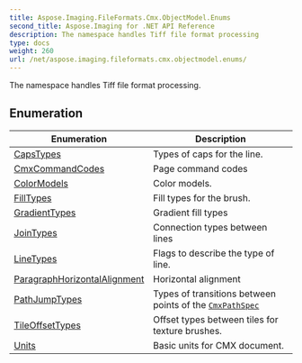 ```yaml
---
title: Aspose.Imaging.FileFormats.Cmx.ObjectModel.Enums
second_title: Aspose.Imaging for .NET API Reference
description: The namespace handles Tiff file format processing
type: docs
weight: 260
url: /net/aspose.imaging.fileformats.cmx.objectmodel.enums/
---
```

The namespace handles Tiff file format processing.

## Enumeration

| Enumeration | Description |
| --- | --- |
| [CapsTypes](./capstypes/) | Types of caps for the line. |
| [CmxCommandCodes](./cmxcommandcodes/) | Page command codes |
| [ColorModels](./colormodels/) | Color models. |
| [FillTypes](./filltypes/) | Fill types for the brush. |
| [GradientTypes](./gradienttypes/) | Gradient fill types |
| [JoinTypes](./jointypes/) | Connection types between lines |
| [LineTypes](./linetypes/) | Flags to describe the type of line. |
| [ParagraphHorizontalAlignment](./paragraphhorizontalalignment/) | Horizontal alignment |
| [PathJumpTypes](./pathjumptypes/) | Types of transitions between points of the [`CmxPathSpec`](../aspose.imaging.fileformats.cmx.objectmodel.specs/cmxpathspec/) |
| [TileOffsetTypes](./tileoffsettypes/) | Offset types between tiles for texture brushes. |
| [Units](./units/) | Basic units for CMX document. |


